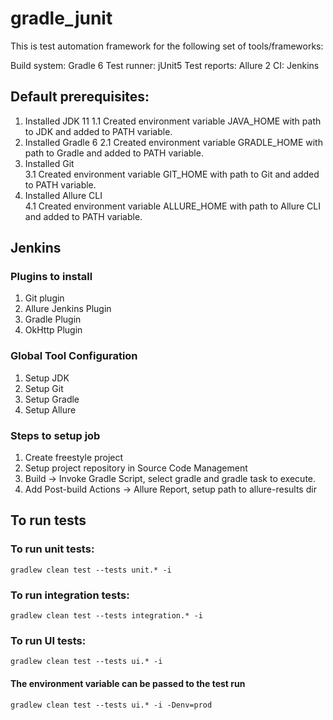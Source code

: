 # gradle_junit

This is test automation framework for the following set of tools/frameworks:

Build system: Gradle 6 Test runner: jUnit5 Test reports: Allure 2 CI: Jenkins

## Default prerequisites:

1. Installed JDK 11 1.1 Created environment variable JAVA_HOME with path to JDK and added to PATH
   variable.
2. Installed Gradle 6 2.1 Created environment variable GRADLE_HOME with path to Gradle and added to
   PATH variable.
3. Installed Git  
   3.1 Created environment variable GIT_HOME with path to Git and added to PATH variable.
4. Installed Allure CLI  
   4.1 Created environment variable ALLURE_HOME with path to Allure CLI and added to PATH variable.

## Jenkins

### Plugins to install

1. Git plugin
2. Allure Jenkins Plugin
3. Gradle Plugin
4. OkHttp Plugin

### Global Tool Configuration

1. Setup JDK
2. Setup Git
3. Setup Gradle
4. Setup Allure

### Steps to setup job

1. Create freestyle project
2. Setup project repository in Source Code Management
3. Build -> Invoke Gradle Script, select gradle and gradle task to execute.
4. Add Post-build Actions -> Allure Report, setup path to allure-results dir

## To run tests

### To run unit tests:

```shell
gradlew clean test --tests unit.* -i
```

### To run integration tests:

```shell
gradlew clean test --tests integration.* -i
```

### To run UI tests:

```shell
gradlew clean test --tests ui.* -i
```

#### The environment variable can be passed to the test run

```shell
gradlew clean test --tests ui.* -i -Denv=prod
```
